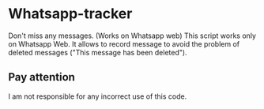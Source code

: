 # Whatsapp-tracker
Don't miss any messages. (Works on Whatsapp web)
This script works only on Whatsapp Web. 
It allows to record message to avoid the problem of deleted messages ("This message has been deleted").

## Pay attention ##
I am not responsible for any incorrect use of this code.
